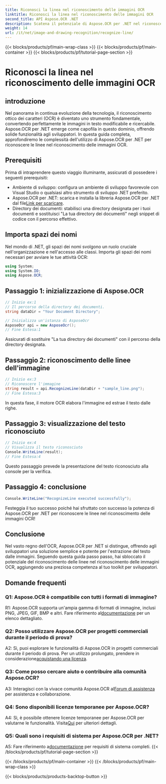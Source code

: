 ```yaml
---
title: Riconosci la linea nel riconoscimento delle immagini OCR
linktitle: Riconosci la linea nel riconoscimento delle immagini OCR
second_title: API Aspose.OCR .NET
description: Scatena il potenziale di Aspose.OCR per .NET nel riconoscere le linee nel riconoscimento delle immagini OCR. Una guida per sviluppatori per l'estrazione semplice del testo dalle immagini.
weight: 14
url: /it/net/image-and-drawing-recognition/recognize-line/
---
```


{{< blocks/products/pf/main-wrap-class >}}
{{< blocks/products/pf/main-container >}}
{{< blocks/products/pf/tutorial-page-section >}}

# Riconosci la linea nel riconoscimento delle immagini OCR

## introduzione

Nel panorama in continua evoluzione della tecnologia, il riconoscimento ottico dei caratteri (OCR) è diventato uno strumento fondamentale, convertendo perfettamente le immagini in testo modificabile e ricercabile. Aspose.OCR per .NET emerge come capofila in questo dominio, offrendo solide funzionalità agli sviluppatori. In questa guida completa, approfondiremo le complessità dell'utilizzo di Aspose.OCR per .NET per riconoscere le linee nel riconoscimento delle immagini OCR.

## Prerequisiti

Prima di intraprendere questo viaggio illuminante, assicurati di possedere i seguenti prerequisiti:

- Ambiente di sviluppo: configura un ambiente di sviluppo favorevole con Visual Studio o qualsiasi altro strumento di sviluppo .NET preferito.
-  Aspose.OCR per .NET: scarica e installa la libreria Aspose.OCR per .NET dal file[Link per scaricare](https://releases.aspose.com/ocr/net/).
- Directory dei documenti: stabilisci una directory designata per i tuoi documenti e sostituisci "La tua directory dei documenti" negli snippet di codice con il percorso effettivo.

## Importa spazi dei nomi

Nel mondo di .NET, gli spazi dei nomi svolgono un ruolo cruciale nell'organizzazione e nell'accesso alle classi. Importa gli spazi dei nomi necessari per avviare le tue attività OCR:

```csharp
using System;
using System.IO;
using Aspose.OCR;
```

## Passaggio 1: inizializzazione di Aspose.OCR

```csharp
// Inizio ex:1
// Il percorso della directory dei documenti.
string dataDir = "Your Document Directory";

// Inizializza un'istanza di AsposeOcr
AsposeOcr api = new AsposeOcr();
// Fine Estesa:1
```

Assicurati di sostituire "La tua directory dei documenti" con il percorso della directory designata.

## Passaggio 2: riconoscimento delle linee dell'immagine

```csharp
// Inizio ex:3
// Riconoscere l'immagine
string result = api.RecognizeLine(dataDir + "sample_line.png");
// Fine Estesa:3
```

In questa fase, il motore OCR elabora l'immagine ed estrae il testo dalle righe.

## Passaggio 3: visualizzazione del testo riconosciuto

```csharp
// Inizio ex:4
// Visualizza il testo riconosciuto
Console.WriteLine(result);
// Fine Estesa:4
```

Questo passaggio prevede la presentazione del testo riconosciuto alla console per la verifica.

## Passaggio 4: conclusione

```csharp
Console.WriteLine("RecognizeLine executed successfully");
```

Festeggia il tuo successo poiché hai sfruttato con successo la potenza di Aspose.OCR per .NET per riconoscere le linee nel riconoscimento delle immagini OCR!

## Conclusione

Nel vasto regno dell'OCR, Aspose.OCR per .NET si distingue, offrendo agli sviluppatori una soluzione semplice e potente per l'estrazione del testo dalle immagini. Seguendo questa guida passo passo, hai sbloccato il potenziale del riconoscimento delle linee nel riconoscimento delle immagini OCR, aggiungendo una preziosa competenza al tuo toolkit per sviluppatori.

## Domande frequenti

### Q1: Aspose.OCR è compatibile con tutti i formati di immagine?

 R1: Aspose.OCR supporta un'ampia gamma di formati di immagine, inclusi PNG, JPEG, GIF, BMP e altri. Fare riferimento al[documentazione](https://reference.aspose.com/ocr/net/) per un elenco dettagliato.

### Q2: Posso utilizzare Aspose.OCR per progetti commerciali durante il periodo di prova?

 A2: Sì, puoi esplorare le funzionalità di Aspose.OCR in progetti commerciali durante il periodo di prova. Per un utilizzo prolungato, prendere in considerazione[acquistando una licenza](https://purchase.aspose.com/buy).

### Q3: Come posso cercare aiuto o contribuire alla comunità Aspose.OCR?

 A3: Interagisci con la vivace comunità Aspose.OCR al[Forum di assistenza](https://forum.aspose.com/c/ocr/16) per assistenza e collaborazione.

### Q4: Sono disponibili licenze temporanee per Aspose.OCR?

A4: Sì, è possibile ottenere licenze temporanee per Aspose.OCR per valutarne le funzionalità. Visita[Qui](https://purchase.aspose.com/temporary-license/) per ulteriori dettagli.

### Q5: Quali sono i requisiti di sistema per Aspose.OCR per .NET?

 A5: Fare riferimento a[documentazione](https://reference.aspose.com/ocr/net/) per requisiti di sistema completi.
{{< /blocks/products/pf/tutorial-page-section >}}

{{< /blocks/products/pf/main-container >}}
{{< /blocks/products/pf/main-wrap-class >}}

{{< blocks/products/products-backtop-button >}}
